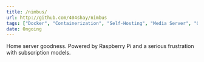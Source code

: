 ```yaml
---
title: /nimbus/
url: http://github.com/404shay/nimbus
tags: ["Docker", "Containerization", "Self-Hosting", "Media Server", "Open Source", "Debian", "Personal Cloud"]
date: Ongoing
---
```


Home server goodness. Powered by Raspberry Pi and a serious frustration with subscription models.
